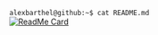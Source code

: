 `alexbarthel@github:~$ cat README.md`
<br>
[![ReadMe Card](https://github-readme-stats.vercel.app/api/pin/?username=AlexBarthel&repo=cat-link)](https://github.com/AlexBarthel/cat-link)
